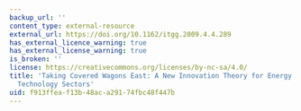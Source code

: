 ```yaml
---
backup_url: ''
content_type: external-resource
external_url: https://doi.org/10.1162/itgg.2009.4.4.289
has_external_licence_warning: true
has_external_license_warning: true
is_broken: ''
license: https://creativecommons.org/licenses/by-nc-sa/4.0/
title: 'Taking Covered Wagons East: A New Innovation Theory for Energy and Other Established
  Technology Sectors'
uid: f913ffea-f13b-48ac-a291-74fbc48f447b
---
```

